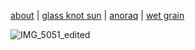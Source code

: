[about](about.md)  |   [glass knot sun](glasknotsun.md)  |   [anoraq](anoraq.md)   |    [wet grain](wetgrain.md) 


![IMG_5051_edited](https://github.com/user-attachments/assets/554147ac-10a1-43cf-8d0c-0887f243461c)
